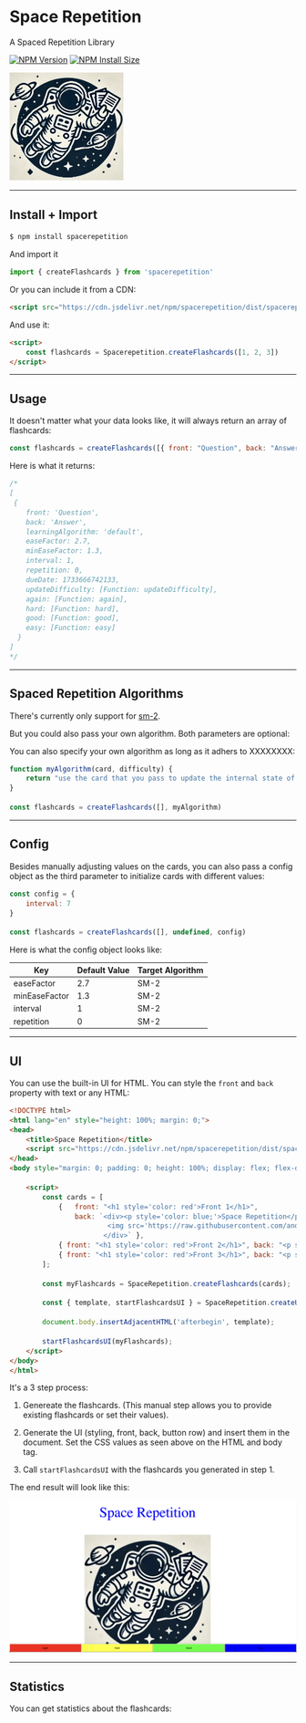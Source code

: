 # Space Repetition

A Spaced Repetition Library

[![NPM Version][npm-version-image]][npm-url]
[![NPM Install Size][npm-install-size-image]][npm-install-size-url]

<img src="https://raw.githubusercontent.com/anderslatif/SpaceRepetition/main/assets/spacerepetitionlogo.png" alt="space spaced repetition logo" width="200" >


---

## Install + Import

```bash
$ npm install spacerepetition
```

And import it

```javascript
import { createFlashcards } from 'spacerepetition'
```

Or you can include it from a CDN:

```html
<script src="https://cdn.jsdelivr.net/npm/spacerepetition/dist/spacerepetition.min.js"></script>
```

And use it:

```html
<script>
    const flashcards = Spacerepetition.createFlashcards([1, 2, 3])
</script>
```

---

## Usage

It doesn't matter what your data looks like, it will always return an array of flashcards:

```javascript
const flashcards = createFlashcards([{ front: "Question", back: "Answer" }])
```

Here is what it returns:

```javascript
/* 
[
 {
    front: 'Question',
    back: 'Answer',
    learningAlgorithm: 'default',
    easeFactor: 2.7,
    minEaseFactor: 1.3,
    interval: 1,
    repetition: 0,
    dueDate: 1733666742133,
    updateDifficulty: [Function: updateDifficulty],
    again: [Function: again],
    hard: [Function: hard],
    good: [Function: good],
    easy: [Function: easy]
  }
]
*/

```

---

## Spaced Repetition Algorithms

There's currently only support for [sm-2](https://en.wikipedia.org/wiki/SuperMemo).

But you could also pass your own algorithm. Both parameters are optional:



You can also specify your own algorithm as long as it adhers to XXXXXXXX:

```javascript
function myAlgorithm(card, difficulty) {
    return "use the card that you pass to update the internal state of the card"
}

const flashcards = createFlashcards([], myAlgorithm)
```

---

## Config

Besides manually adjusting values on the cards, you can also pass a config object as the third parameter to initialize cards with different values:

```javascript
const config = {
    interval: 7
}

const flashcards = createFlashcards([], undefined, config)
```

Here is what the config object looks like:


| Key              | Default Value | Target Algorithm |
|------------------|---------------|------------------|
| easeFactor       | 2.7           | SM-2             |
| minEaseFactor    | 1.3           | SM-2             |
| interval         | 1             | SM-2             |
| repetition       | 0             | SM-2             |


---

## UI

You can use the built-in UI for HTML. You can style the `front` and `back` property with text or any HTML:

```html
<!DOCTYPE html>
<html lang="en" style="height: 100%; margin: 0;">
<head>
    <title>Space Repetition</title>
    <script src="https://cdn.jsdelivr.net/npm/spacerepetition/dist/spacerepetition.min.js"></script>
</head>
<body style="margin: 0; padding: 0; height: 100%; display: flex; flex-direction: column;">
    
    <script>
        const cards = [
            {   front: "<h1 style='color: red'>Front 1</h1>", 
                back: `<div><p style='color: blue;'>Space Repetition</p>
                        <img src='https://raw.githubusercontent.com/anderslatif/SpaceRepetition/main/spacerepetitionlogo.png'>
                       </div>` },
            { front: "<h1 style='color: red'>Front 2</h1>", back: "<p style='color: blue'>Back 2</p>" },
            { front: "<h1 style='color: red'>Front 3</h1>", back: "<p style='color: blue'>Back 3</p>" },
        ];

        const myFlashcards = SpaceRepetition.createFlashcards(cards);

        const { template, startFlashcardsUI } = SpaceRepetition.createUI(myFlashcards);

        document.body.insertAdjacentHTML('afterbegin', template);

        startFlashcardsUI(myFlashcards);
    </script>
</body>
</html>
```

It's a 3 step process:

1. Genereate the flashcards. (This manual step allows you to provide existing flashcards or set their values).

2. Generate the UI (styling, front, back, button row) and insert them in the document. Set the CSS values as seen above on the HTML and body tag.

3. Call `startFlashcardsUI` with the flashcards you generated in step 1.

The end result will look like this:

<img src="https://raw.githubusercontent.com/anderslatif/SpaceRepetition/main/assets/ui_example.png" alt="space spaced repetition logo" width="600" >


---

## Statistics

<!-- todo  -->
You can get statistics about the flashcards:

```javascript

```



[npm-version-image]: https://img.shields.io/npm/v/spacerepetition.svg
[npm-url]: https://www.npmjs.com/package/spacerepetition
[npm-install-size-image]: https://packagephobia.com/badge?p=spacerepetition
[npm-install-size-url]: https://packagephobia.com/result?p=spacerepetition
